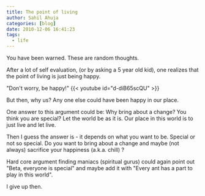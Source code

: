 ```yaml
---
title: The point of living
author: Sahil Ahuja
categories: [blog]
date: 2010-12-06 16:41:23
tags:
  - life
---
```


You have been warned. These are random thoughts.

After a lot of self evaluation, (or by asking a 5 year old kid), one realizes that the point of living is just being happy.

"Don't worry, be happy!"
{{< youtube id="d-diB65scQU" >}}

But then, why us? Any one else could have been happy in our place.

One answer to this argument could be: Why bring about a change? You think you are special? Let the world be as it is. Our place in this world is to just live and let live.

Then I guess the answer is - it depends on what you want to be. Special or not so special. Do you want to bring about a change and maybe (not always) sacrifice your happiness (a.k.a. chill) ?

Hard core argument finding maniacs (spiritual gurus) could again point out "Beta, everyone is special" and maybe add it with "Every ant has a part to play in this world".

I give up then.